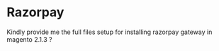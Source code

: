 # Razorpay
Kindly provide me the full files setup for installing razorpay gateway in magento 2.1.3 ?

